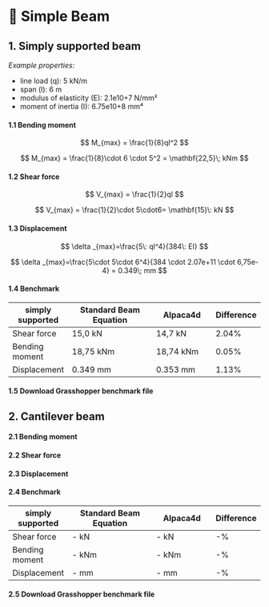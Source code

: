 # 🍏 Simple Beam

## 1. Simply supported beam

_Example properties:_

* line load (q): 5 kN/m
* span (l): 6 m
* modulus of elasticity (E): 2.1e10+7 N/mm²
* moment of inertia (I): 6.75e10+8 mm⁴

#### 1.1 Bending moment

$$
M_{max} = \frac{1}{8}ql^2
$$

$$
M_{max} = \frac{1}{8}\cdot 6 \cdot 5^2 = \mathbf{22,5}\; kNm
$$

#### 1.2 Shear force

$$
V_{max} = \frac{1}{2}ql
$$

$$
V_{max} = \frac{1}{2}\cdot 5\cdot6= \mathbf{15}\: kN
$$

#### 1.3 Displacement

$$
\delta _{max}=\frac{5\: ql^4}{384\: EI}
$$

$$
\delta _{max}=\frac{5\cdot 5\cdot 6^4}{384 \cdot 2.07e+11 \cdot 6,75e-4} = 0.349\; mm
$$

#### 1.4 Benchmark

<table><thead><tr><th>simply supported</th><th width="227">Standard Beam Equation</th><th width="129">Alpaca4d</th><th>Difference</th></tr></thead><tbody><tr><td>Shear force</td><td>15,0 kN</td><td>14,7 kN</td><td>2.04%</td></tr><tr><td>Bending moment</td><td>18,75 kNm</td><td>18,74 kNm</td><td>0.05%</td></tr><tr><td>Displacement</td><td>0.349 mm</td><td>0.353 mm</td><td>1.13%</td></tr></tbody></table>

#### 1.5 Download Grasshopper benchmark file

## 2. Cantilever beam

#### 2.1 Bending moment

#### 2.2 Shear force

#### 2.3 Displacement

#### 2.4 Benchmark

<table><thead><tr><th>simply supported</th><th width="227">Standard Beam Equation</th><th width="129">Alpaca4d</th><th>Difference</th></tr></thead><tbody><tr><td>Shear force</td><td>- kN</td><td>- kN</td><td>-%</td></tr><tr><td>Bending moment</td><td>- kNm</td><td>- kNm</td><td>-%</td></tr><tr><td>Displacement</td><td>- mm</td><td>- mm</td><td>-%</td></tr></tbody></table>

#### 2.5 Download Grasshopper benchmark file
